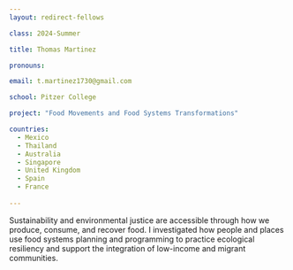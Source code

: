 ```yaml
---
layout: redirect-fellows

class: 2024-Summer

title: Thomas Martinez

pronouns: 

email: t.martinez1730@gmail.com

school: Pitzer College

project: "Food Movements and Food Systems Transformations"

countries:
  - Mexico
  - Thailand
  - Australia
  - Singapore
  - United Kingdom
  - Spain
  - France
  
---
```


Sustainability and environmental justice are accessible through how we produce, consume, and recover food. I investigated how people and places use food systems planning and programming to practice ecological resiliency and support the integration of low-income and migrant communities.
